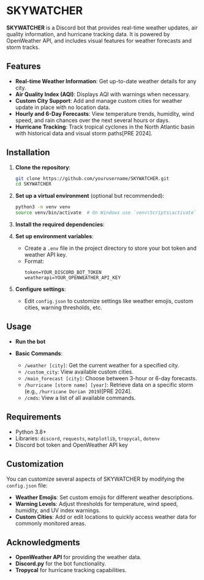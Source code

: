 # SKYWATCHER

**SKYWATCHER** is a Discord bot that provides real-time weather updates, air quality information, and hurricane tracking data. It is powered by OpenWeather API, and includes visual features for weather forecasts and storm tracks.

## Features

- **Real-time Weather Information**: Get up-to-date weather details for any city.
- **Air Quality Index (AQI)**: Displays AQI with warnings when necessary.
- **Custom City Support**: Add and manage custom cities for weather update in place with no location data.
- **Hourly and 6-Day Forecasts**: View temperature trends, humidity, wind speed, and rain chances over the next several hours or days.
- **Hurricane Tracking**: Track tropical cyclones in the North Atlantic basin with historical data and visual storm paths[PRE 2024].

## Installation

1. **Clone the repository**:
   ```bash
   git clone https://github.com/yourusername/SKYWATCHER.git
   cd SKYWATCHER
   ```

2. **Set up a virtual environment** (optional but recommended):
   ```bash
   python3 -m venv venv
   source venv/bin/activate  # On Windows use `venv\Scripts\activate`
   ```

3. **Install the required dependencies**:

4. **Set up environment variables**:
   - Create a `.env` file in the project directory to store your bot token and weather API key.
   - Format:
     ```
     token=YOUR_DISCORD_BOT_TOKEN
     weatherapi=YOUR_OPENWEATHER_API_KEY
     ```

5. **Configure settings**:
   - Edit `config.json` to customize settings like weather emojis, custom cities, warning thresholds, etc.

## Usage

- **Run the bot**

- **Basic Commands**:
  - `/weather [city]`: Get the current weather for a specified city.
  - `/custom_city`: View available custom cities.
  - `/main_forecast [city]`: Choose between 3-hour or 6-day forecasts.
  - `/hurricane [storm name] [year]`: Retrieve data on a specific storm (e.g., `/hurricane Dorian 2019`)[PRE 2024].
  - `/cmds`: View a list of all available commands.

## Requirements

- Python 3.8+
- Libraries: `discord`, `requests`, `matplotlib`, `tropycal`, `dotenv`
- Discord bot token and OpenWeather API key


## Customization

You can customize several aspects of SKYWATCHER by modifying the `config.json` file:
- **Weather Emojis**: Set custom emojis for different weather descriptions.
- **Warning Levels**: Adjust thresholds for temperature, wind speed, humidity, and UV index warnings.
- **Custom Cities**: Add or edit locations to quickly access weather data for commonly monitored areas.


## Acknowledgments

- **OpenWeather API** for providing the weather data.
- **Discord.py** for the bot functionality.
- **Tropycal** for hurricane tracking capabilities.


